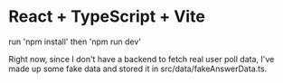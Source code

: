 # React + TypeScript + Vite

run 'npm install' then 'npm run dev'

Right now, since I don't have a backend to fetch real user poll data, I've made up some fake data and stored it in src/data/fakeAnswerData.ts.

